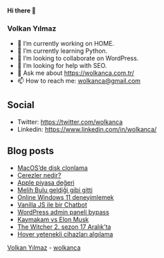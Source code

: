 #### Hi there 👋

### Volkan Yılmaz

- 🔭 I’m currently working on HOME.
- 🌱 I’m currently learning Python.
- 👯 I’m looking to collaborate on WordPress.
- 🤔 I’m looking for help with SEO.
- 💬 Ask me about https://wolkanca.com.tr/
- 📫 How to reach me: wolkanca@gmail.com

## Social
- Twitter: https://twitter.com/wolkanca
- Linkedin: https://www.linkedin.com/in/wolkanca/



## Blog posts
<!-- BLOG-POST-LIST:START -->
- [MacOS’de disk clonlama](https://wolkanca.com.tr/macosde-disk-clonlama/)
- [Çerezler nedir?](https://wolkanca.com.tr/cerezler-nedir/)
- [Apple piyasa değeri](https://wolkanca.com.tr/apple-piyasa-degeri/)
- [Melih Bulu geldiği gibi gitti](https://wolkanca.com.tr/melih-bulu-geldigi-gibi-gitti/)
- [Online Windows 11 deneyimlemek](https://wolkanca.com.tr/online-windows-11-deneyimlemek/)
- [Vanilla JS ile bir Chatbot](https://wolkanca.com.tr/vanilla-js-ile-bir-chatbot/)
- [WordPress admin paneli bypass](https://wolkanca.com.tr/wordpress-admin-paneli-bypass/)
- [Kaymakam vs Elon Musk](https://wolkanca.com.tr/kaymakam-vs-elon-musk/)
- [The Witcher 2. sezon 17 Aralık’ta](https://wolkanca.com.tr/the-witcher-2-sezon-17-aralikta/)
- [Hover yetenekli cihazları algılama](https://wolkanca.com.tr/hover-yetenekli-cihazlari-algilama/)
<!-- BLOG-POST-LIST:END -->


[Volkan Yılmaz](https://volkanyilmaz.com.tr/) - [wolkanca](https://wolkanca.com.tr/)
